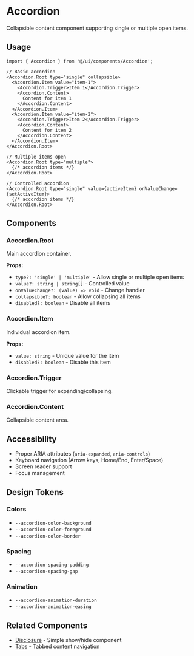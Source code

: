 # Accordion

Collapsible content component supporting single or multiple open items.

## Usage

```tsx
import { Accordion } from '@/ui/components/Accordion';

// Basic accordion
<Accordion.Root type="single" collapsible>
  <Accordion.Item value="item-1">
    <Accordion.Trigger>Item 1</Accordion.Trigger>
    <Accordion.Content>
      Content for item 1
    </Accordion.Content>
  </Accordion.Item>
  <Accordion.Item value="item-2">
    <Accordion.Trigger>Item 2</Accordion.Trigger>
    <Accordion.Content>
      Content for item 2
    </Accordion.Content>
  </Accordion.Item>
</Accordion.Root>

// Multiple items open
<Accordion.Root type="multiple">
  {/* accordion items */}
</Accordion.Root>

// Controlled accordion
<Accordion.Root type="single" value={activeItem} onValueChange={setActiveItem}>
  {/* accordion items */}
</Accordion.Root>
```

## Components

### Accordion.Root

Main accordion container.

**Props:**

- `type?: 'single' | 'multiple'` - Allow single or multiple open items
- `value?: string | string[]` - Controlled value
- `onValueChange?: (value) => void` - Change handler
- `collapsible?: boolean` - Allow collapsing all items
- `disabled?: boolean` - Disable all items

### Accordion.Item

Individual accordion item.

**Props:**

- `value: string` - Unique value for the item
- `disabled?: boolean` - Disable this item

### Accordion.Trigger

Clickable trigger for expanding/collapsing.

### Accordion.Content

Collapsible content area.

## Accessibility

- Proper ARIA attributes (`aria-expanded`, `aria-controls`)
- Keyboard navigation (Arrow keys, Home/End, Enter/Space)
- Screen reader support
- Focus management

## Design Tokens

### Colors

- `--accordion-color-background`
- `--accordion-color-foreground`
- `--accordion-color-border`

### Spacing

- `--accordion-spacing-padding`
- `--accordion-spacing-gap`

### Animation

- `--accordion-animation-duration`
- `--accordion-animation-easing`

## Related Components

- [Disclosure](../Disclosure/) - Simple show/hide component
- [Tabs](../Tabs/) - Tabbed content navigation

